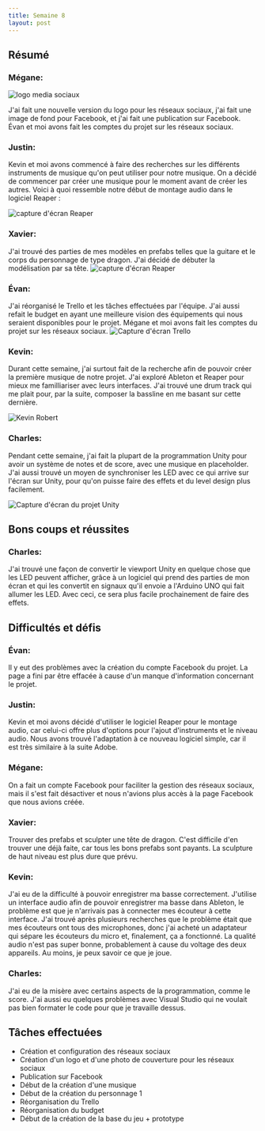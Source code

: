 ```yaml
---
title: Semaine 8
layout: post
---
```


## Résumé

### Mégane:

![logo media sociaux](../medias/Logo_Neon_socialmedia.png)

J'ai fait une nouvelle version du logo pour les réseaux sociaux, j'ai fait une image de fond pour Facebook, et j'ai fait une publication sur Facebook. Évan et moi avons fait les comptes du projet sur les réseaux sociaux.

### Justin:

Kevin et moi avons commencé à faire des recherches sur les différents instruments de musique qu'on peut utiliser pour notre musique. On a décidé de commencer par créer une musique pour le moment avant de créer les autres. Voici à quoi ressemble notre début de montage audio dans le logiciel Reaper :

![capture d'écran Reaper](../medias/justin_sem8.png)

### Xavier:

J'ai trouvé des parties de mes modèles en prefabs telles que la guitare et le corps du personnage de type dragon. J'ai décidé de débuter la modélisation par sa tête.
![capture d'écran Reaper](../medias/XavierPerrasdragonV0.2.JPG)

### Évan:

J'ai réorganisé le Trello et les tâches effectuées par l'équipe. J'ai aussi refait le budget en ayant une meilleure vision des équipements qui nous seraient disponibles pour le projet. Mégane et moi avons fait les comptes du projet sur les réseaux sociaux.
![Capture d'écran Trello](../medias/trello.png)

### Kevin:

Durant cette semaine, j'ai surtout fait de la recherche afin de pouvoir créer la première musique de notre projet. J'ai exploré Ableton et Reaper pour mieux me familliariser avec leurs interfaces. J'ai trouvé une drum track qui me plait pour, par la suite, composer la bassline en me basant sur cette dernière.

![Kevin Robert](../medias/kevin_sem8.jpg)

### Charles:

Pendant cette semaine, j'ai fait la plupart de la programmation Unity pour avoir un système de notes et de score, avec une musique en placeholder. J'ai aussi trouvé un moyen de synchroniser les LED avec ce qui arrive sur l'écran sur Unity, pour qu'on puisse faire des effets et du level design plus facilement.

![Capture d'écran du projet Unity](../medias/sem8_charles.PNG)

## Bons coups et réussites

### Charles:

J'ai trouvé une façon de convertir le viewport Unity en quelque chose que les LED peuvent afficher, grâce à un logiciel qui prend des parties de mon écran et qui les convertit en signaux qu'il envoie a l'Arduino UNO qui fait allumer les LED. Avec ceci, ce sera plus facile prochainement de faire des effets.

## Difficultés et défis

### Évan:

Il y eut des problèmes avec la création du compte Facebook du projet. La page a fini par être effacée à cause d'un manque d'information concernant le projet.

### Justin:

Kevin et moi avons décidé d'utiliser le logiciel Reaper pour le montage audio, car celui-ci offre plus d'options pour l'ajout d'instruments et le niveau audio. Nous avons trouvé l'adaptation à ce nouveau logiciel simple, car il est très similaire à la suite Adobe.

### Mégane:

On a fait un compte Facebook pour faciliter la gestion des réseaux sociaux, mais il s'est fait désactiver et nous n'avions plus accès à la page Facebook que nous avions créée.

### Xavier:

Trouver des prefabs et sculpter une tête de dragon. C'est difficile d'en trouver une déjà faite, car tous les bons prefabs sont payants. La sculpture de haut niveau est plus dure que prévu.

### Kevin:

J'ai eu de la difficulté à pouvoir enregistrer ma basse correctement. J'utilise un interface audio afin de pouvoir enregistrer ma basse dans Ableton, le problème est que je n'arrivais pas à connecter mes écouteur à cette interface. J'ai trouvé après plusieurs recherches que le problème était que mes écouteurs ont tous des microphones, donc j'ai acheté un adaptateur qui sépare les écouteurs du micro et, finalement, ça a fonctionné. La qualité audio n'est pas super bonne, probablement à cause du voltage des deux appareils. Au moins, je peux savoir ce que je joue.

### Charles:

J'ai eu de la misère avec certains aspects de la programmation, comme le score. J'ai aussi eu quelques problèmes avec Visual Studio qui ne voulait pas bien formater le code pour que je travaille dessus.

## Tâches effectuées

- Création et configuration des réseaux sociaux
- Création d'un logo et d'une photo de couverture pour les réseaux sociaux
- Publication sur Facebook
- Début de la création d'une musique
- Début de la création du personnage 1
- Réorganisation du Trello
- Réorganisation du budget
- Début de la création de la base du jeu + prototype
